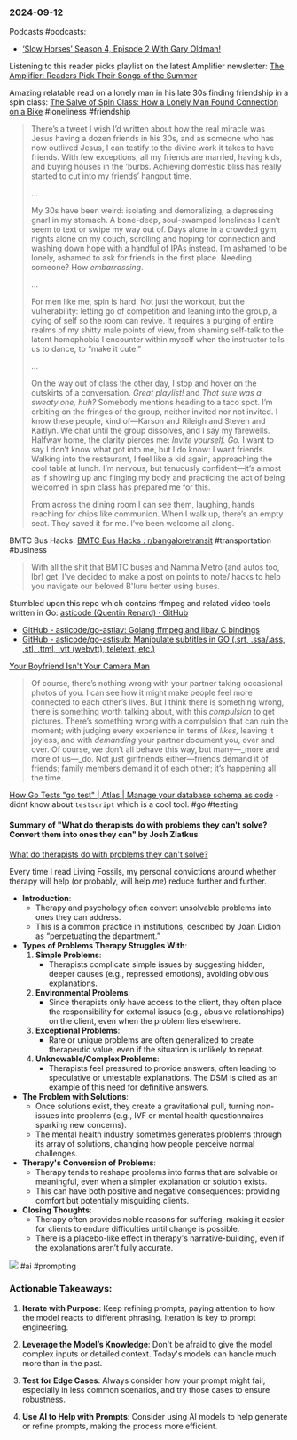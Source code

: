 ### 2024-09-12
Podcasts #podcasts:
* [‘Slow Horses’ Season 4, Episode 2 With Gary Oldman!](https://lnns.co/fonZV5HiGWp)

Listening to this reader picks playlist on the latest Amplifier newsletter: [The Amplifier: Readers Pick Their Songs of the Summer](https://music.youtube.com/playlist?list=PLu_RmAJBNiILsPVX52-sK9vlz19KdPLuR&si=V02bGK2H64lZT_xg)

Amazing relatable read on a lonely man in his late 30s finding friendship in a spin class: [The Salve of Spin Class: How a Lonely Man Found Connection on a Bike](https://longreads.com/2024/09/05/spin-masculinity-loneliness-friendship) #loneliness #friendship 

> There’s a tweet I wish I’d written about how the real miracle was Jesus having a dozen friends in his 30s, and as someone who has now outlived Jesus, I can testify to the divine work it takes to have friends. With few exceptions, all my friends are married, having kids, and buying houses in the ’burbs. Achieving domestic bliss has really started to cut into my friends’ hangout time.
> 
> …
> 
> My 30s have been weird: isolating and demoralizing, a depressing gnarl in my stomach. A bone-deep, soul-swamped loneliness I can’t seem to text or swipe my way out of. Days alone in a crowded gym, nights alone on my couch, scrolling and hoping for connection and washing down hope with a handful of IPAs instead. I’m ashamed to be lonely, ashamed to ask for friends in the first place. Needing someone? How _embarrassing_.
> 
> …
> 
> For men like me, spin is hard. Not just the workout, but the vulnerability: letting go of competition and leaning into the group, a dying of self so the room can revive. It requires a purging of entire realms of my shitty male points of view, from shaming self-talk to the latent homophobia I encounter within myself when the instructor tells us to dance, to “make it cute.”
> 
> …
> 
> On the way out of class the other day, I stop and hover on the outskirts of a conversation. _Great playlist!_ and _That sure was a sweaty one, huh?_ Somebody mentions heading to a taco spot. I’m orbiting on the fringes of the group, neither invited nor not invited. I know these people, kind of—Karson and Rileigh and Steven and Kaitlyn. We chat until the group dissolves, and I say my farewells. Halfway home, the clarity pierces me: _Invite yourself. Go._ I want to say I don’t know what got into me, but I do know: I want friends. Walking into the restaurant, I feel like a kid again, approaching the cool table at lunch. I’m nervous, but tenuously confident—it’s almost as if showing up and flinging my body and practicing the act of being welcomed in spin class has prepared me for this. 
> 
> From across the dining room I can see them, laughing, hands reaching for chips like communion. When I walk up, there’s an empty seat. They saved it for me. I’ve been welcome all along.


BMTC Bus Hacks: [BMTC Bus Hacks : r/bangaloretransit](https://www.reddit.com/r/bangaloretransit/comments/1b8aqmp/bmtc_bus_hacks/) #transportation #business 

> With all the shit that BMTC buses and Namma Metro (and autos too, lbr) get, I've decided to make a post on points to note/ hacks to help you navigate our beloved B'luru better using buses.

Stumbled upon this repo which contains ffmpeg and related video tools written in Go: [asticode (Quentin Renard) · GitHub](https://github.com/asticode)

* [GitHub - asticode/go-astiav: Golang ffmpeg and libav C bindings](https://github.com/asticode/go-astiav)
* [GitHub - asticode/go-astisub: Manipulate subtitles in GO (.srt, .ssa/.ass, .stl, .ttml, .vtt (webvtt), teletext, etc.)](https://github.com/asticode/go-astisub)

[Your Boyfriend Isn't Your Camera Man](https://www.afterbabel.com/p/your-boyfriend-isnt-your-camera-man)

> Of course, there’s nothing wrong with your partner taking occasional photos of you. I can see how it might make people feel more connected to each other’s lives. But I think there is something wrong, there is something worth talking about, with this _compulsion_ to get pictures. There’s something wrong with a compulsion that can ruin the moment; with judging every experience in terms of _likes,_ leaving it joyless, and with _demanding_ your partner document you, over and over. Of course, we don’t all behave this way, but many—_more and more of us—_do. Not just girlfriends either—friends demand it of friends; family members demand it of each other; it’s happening all the time.


[How Go Tests "go test" | Atlas | Manage your database schema as code](https://atlasgo.io/blog/2024/09/09/how-go-tests-go-test) - didnt know about `testscript` which is a cool tool. #go #testing

####  Summary of "What do therapists do with problems they can't solve? Convert them into ones they can" by Josh Zlatkus

[What do therapists do with problems they can't solve?](https://thelivingfossils.substack.com/p/what-do-therapists-do-with-problems)

Every time I read Living Fossils, my personal convictions around whether therapy will help (or probably, will help _me_) reduce further and further.

- **Introduction**:
    - Therapy and psychology often convert unsolvable problems into ones they can address.
    - This is a common practice in institutions, described by Joan Didion as “perpetuating the department.”
- **Types of Problems Therapy Struggles With**:
    1. **Simple Problems**:
        - Therapists complicate simple issues by suggesting hidden, deeper causes (e.g., repressed emotions), avoiding obvious explanations.
    2. **Environmental Problems**:
        - Since therapists only have access to the client, they often place the responsibility for external issues (e.g., abusive relationships) on the client, even when the problem lies elsewhere.
    3. **Exceptional Problems**:
        - Rare or unique problems are often generalized to create therapeutic value, even if the situation is unlikely to repeat.
    4. **Unknowable/Complex Problems**:
        - Therapists feel pressured to provide answers, often leading to speculative or untestable explanations. The DSM is cited as an example of this need for definitive answers.
- **The Problem with Solutions**:
    - Once solutions exist, they create a gravitational pull, turning non-issues into problems (e.g., IVF or mental health questionnaires sparking new concerns).
    - The mental health industry sometimes generates problems through its array of solutions, changing how people perceive normal challenges.
- **Therapy's Conversion of Problems**:
    - Therapy tends to reshape problems into forms that are solvable or meaningful, even when a simpler explanation or solution exists.
    - This can have both positive and negative consequences: providing comfort but potentially misguiding clients.
- **Closing Thoughts**:
    - Therapy often provides noble reasons for suffering, making it easier for clients to endure difficulties until change is possible.
    - There is a placebo-like effect in therapy's narrative-building, even if the explanations aren’t fully accurate.

![](https://www.youtube.com/watch?v=T9aRN5JkmL8) #ai #prompting 

### Actionable Takeaways:

1. **Iterate with Purpose**: Keep refining prompts, paying attention to how the model reacts to different phrasing. Iteration is key to prompt engineering.
    
2. **Leverage the Model’s Knowledge**: Don't be afraid to give the model complex inputs or detailed context. Today's models can handle much more than in the past.
    
3. **Test for Edge Cases**: Always consider how your prompt might fail, especially in less common scenarios, and try those cases to ensure robustness.
    
4. **Use AI to Help with Prompts**: Consider using AI models to help generate or refine prompts, making the process more efficient.